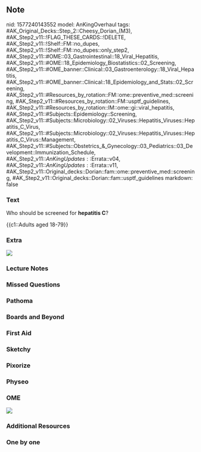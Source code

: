 ## Note
nid: 1577240143552
model: AnKingOverhaul
tags: #AK_Original_Decks::Step_2::Cheesy_Dorian_(M3), #AK_Step2_v11::!FLAG_THESE_CARDS::!DELETE, #AK_Step2_v11::!Shelf::FM::no_dupes, #AK_Step2_v11::!Shelf::FM::no_dupes::only_step2, #AK_Step2_v11::#OME::03_Gastrointestinal::18_Viral_Hepatitis, #AK_Step2_v11::#OME::18_Epidemiology_Biostatistics::02_Screening, #AK_Step2_v11::#OME_banner::Clinical::03_Gastroenterology::18_Viral_Hepatitis, #AK_Step2_v11::#OME_banner::Clinical::18_Epidemiology_and_Stats::02_Screening, #AK_Step2_v11::#Resources_by_rotation::FM::ome::preventive_med::screening, #AK_Step2_v11::#Resources_by_rotation::FM::usptf_guidelines, #AK_Step2_v11::#Resources_by_rotation::IM::ome::gi::viral_hepatitis, #AK_Step2_v11::#Subjects::Epidemiology::Screening, #AK_Step2_v11::#Subjects::Microbiology::02_Viruses::Hepatitis_Viruses::Hepatitis_C_Virus, #AK_Step2_v11::#Subjects::Microbiology::02_Viruses::Hepatitis_Viruses::Hepatitis_C_Virus::Management, #AK_Step2_v11::#Subjects::Obstetrics_&_Gynecology::03_Pediatrics::03_Development::Immunization_Schedule, #AK_Step2_v11::$AnKingUpdates::$Errata::v04, #AK_Step2_v11::$AnKingUpdates::$Errata::v11, #AK_Step2_v11::Original_decks::Dorian::fam::ome::preventive_med::screening, #AK_Step2_v11::Original_decks::Dorian::fam::usptf_guidelines
markdown: false

### Text
Who should be screened for <b>hepatitis C</b>?
<div>
  {{c1::Adults aged 18-79}}
</div>

### Extra
<div><img src="paste-16471199580161.jpg"></div>

### Lecture Notes


### Missed Questions


### Pathoma


### Boards and Beyond


### First Aid


### Sketchy


### Pixorize


### Physeo


### OME
<div class="ome-widget">
  <a href=
  "https://onlinemeded.org/spa/gastroenterology/viral-hepatitis/acquire?ref=anki">
  <img src="_OME_AnkiFlashcards_Lesson_6.png"></a>
</div>

### Additional Resources


### One by one

